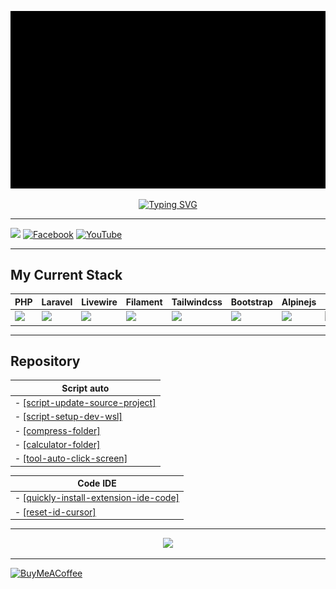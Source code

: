 ![til](https://raw.githubusercontent.com/nht2312/nht2312/master/assets/Intro-TechNT.gif)

<p align="center">
  <a href="https://git.io/typing-svg"><img src="https://readme-typing-svg.demolab.com?font=Fira+Code&weight=800&pause=1000&color=78AEAE&center=true&vCenter=true&width=435&lines=Hi+everyone+%3A%3E;I'm+Huu+Tai;Nickname+NHT;I+am+a+website+developer" alt="Typing SVG" /></a>
</p>

---
[![](https://visitcount.itsvg.in/api?id=nht2312&icon=2&color=0)](https://visitcount.itsvg.in) [![Facebook](https://img.shields.io/badge/Facebook-%231877F2.svg?logo=Facebook&logoColor=white)](https://facebook.com/nht22331122) [![YouTube](https://img.shields.io/badge/YouTube-%23FF0000.svg?logo=YouTube&logoColor=white)](https://youtube.com/c/UCKiQaYTo4rC5tkNAMG_wQ0A)

---

## My Current Stack

| PHP | Laravel | Livewire | Filament | Tailwindcss | Bootstrap | Alpinejs | MySQL | SQLite |
|-|-|-|-|-|-|-|-|-|
| <img width="50px" src="https://cdn.jsdelivr.net/gh/devicons/devicon@latest/icons/php/php-original.svg" /> | <img width="50px" src="https://cdn.jsdelivr.net/gh/devicons/devicon@latest/icons/laravel/laravel-original.svg" /> | <img width="50px" src="https://cdn.jsdelivr.net/gh/devicons/devicon@latest/icons/livewire/livewire-original-wordmark.svg" /> | <img width="80px" src="https://github.com/user-attachments/assets/91303c0e-a800-439e-a80d-7ebd84242a36" /> | <img width="50px" src="https://cdn.jsdelivr.net/gh/devicons/devicon@latest/icons/tailwindcss/tailwindcss-original.svg" /> | <img width="50px" src="https://cdn.jsdelivr.net/gh/devicons/devicon@latest/icons/bootstrap/bootstrap-original.svg" /> | <img width="50px" src="https://cdn.jsdelivr.net/gh/devicons/devicon@latest/icons/alpinejs/alpinejs-original.svg" /> | <img width="60px" src="https://cdn.jsdelivr.net/gh/devicons/devicon@latest/icons/mysql/mysql-original-wordmark.svg" /> | <img width="60px" src="https://cdn.jsdelivr.net/gh/devicons/devicon@latest/icons/sqlite/sqlite-original-wordmark.svg" /> |

---

## Repository

| **Script auto** |
|--------------|
| - [[script-update-source-project]](https://github.com/nht2312/script-update-source-project) |
| - [[script-setup-dev-wsl]](https://github.com/nht2312/script-setup-dev-wsl) |
| - [[compress-folder]](https://github.com/nht2312/compress-folder) |
| - [[calculator-folder]](https://github.com/nht2312/calculator-folder) |
| - [[tool-auto-click-screen]](https://github.com/nht2312/tool-auto-click-screen) |

| **Code IDE** |
|--------------|
| - [[quickly-install-extension-ide-code]](https://github.com/nht2312/quickly-install-extension-ide-code) |
| - [[reset-id-cursor]](https://github.com/nht2312/reset-id-cursor) |

---

<p align="center"><img src="http://github-profile-summary-cards.vercel.app/api/cards/profile-details?username=nht2312&theme=nord_dark" /></p>


---

[![BuyMeACoffee](https://img.shields.io/badge/Buy%20Me%20a%20Coffee-ffdd00?style=for-the-badge&logo=buy-me-a-coffee&logoColor=black&align=center)](https://buymeacoffee.com/nht2312)


